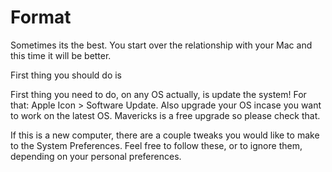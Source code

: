 # Format

Sometimes its the best. You start over the relationship with your Mac and this time it will be better. 

First thing you should do is 

First thing you need to do, on any OS actually, is update the system! For that: Apple Icon > Software Update. Also upgrade your OS incase you want to work on the latest OS. Mavericks is a free upgrade so please check that.

If this is a new computer, there are a couple tweaks you would like to make to the System Preferences. Feel free to follow these, or to ignore them, depending on your personal preferences.